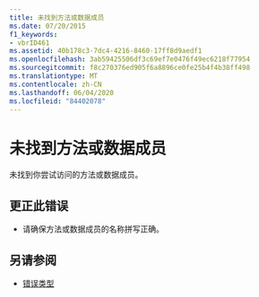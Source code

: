 ```yaml
---
title: 未找到方法或数据成员
ms.date: 07/20/2015
f1_keywords:
- vbrID461
ms.assetid: 40b178c3-7dc4-4216-8460-17ff8d9aedf1
ms.openlocfilehash: 3ab59425506df3c69ef7e0476f49ec6218f77954
ms.sourcegitcommit: f8c270376ed905f6a8896ce0fe25b4f4b38ff498
ms.translationtype: MT
ms.contentlocale: zh-CN
ms.lasthandoff: 06/04/2020
ms.locfileid: "84402078"
---
```

# <a name="method-or-data-member-not-found"></a>未找到方法或数据成员
未找到你尝试访问的方法或数据成员。  
  
## <a name="to-correct-this-error"></a>更正此错误  
  
- 请确保方法或数据成员的名称拼写正确。  
  
## <a name="see-also"></a>另请参阅

- [错误类型](../programming-guide/language-features/error-types.md)
